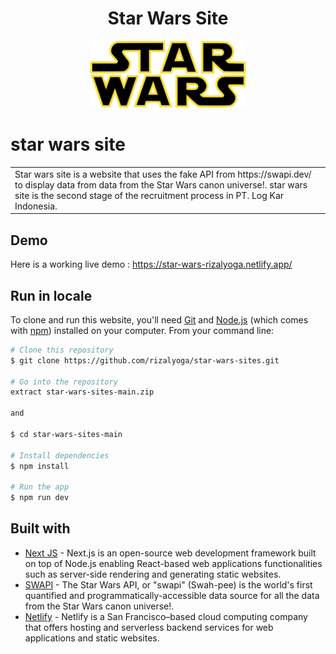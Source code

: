 <div align="center">

<h1>Star Wars Site</h1>

<!-- PROJECT LOGO -->

<img src="public/star-wars.png" alt="Logo" width="250" height="auto" />

</div>

# star wars site

<table>
<tr>
<td>
Star wars site is a website that uses the fake API from https://swapi.dev/ to display data from data from the Star Wars canon universe!. star wars site is the second stage of the recruitment process in
PT. Log Kar Indonesia.
</td>
</tr>
</table>

## Demo

Here is a working live demo : https://star-wars-rizalyoga.netlify.app/

## Run in locale

To clone and run this website, you'll need [Git](https://git-scm.com) and [Node.js](https://nodejs.org/en/download/) (which comes with [npm](http://npmjs.com)) installed on your computer. From your command line:

```bash
# Clone this repository
$ git clone https://github.com/rizalyoga/star-wars-sites.git

# Go into the repository
extract star-wars-sites-main.zip

and

$ cd star-wars-sites-main

# Install dependencies
$ npm install

# Run the app
$ npm run dev
```

## Built with

- [Next JS](https://nextjs.org/) - Next.js is an open-source web development framework built on top of Node.js enabling React-based web applications functionalities such as server-side rendering and generating static websites.
- [SWAPI](https://swapi.dev/) - The Star Wars API, or "swapi" (Swah-pee) is the world's first quantified and programmatically-accessible data source for all the data from the Star Wars canon universe!.
- [Netlify](https://www.netlify.com/) - Netlify is a San Francisco–based cloud computing company that offers hosting and serverless backend services for web applications and static websites.
